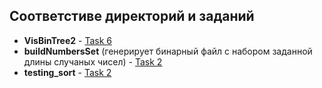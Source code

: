 ## Соответстиве директорий и заданий

- **VisBinTree2** - [Task 6][6]
- **buildNumbersSet** (генерирует бинарный файл с набором заданной длины случаных чисел) - [Task 2][2]
- **testing_sort** - [Task 2][2]


[2]: http://github.com/sagod/proga/issues/18
[6]: http://github.com/sagod/proga/issues/20